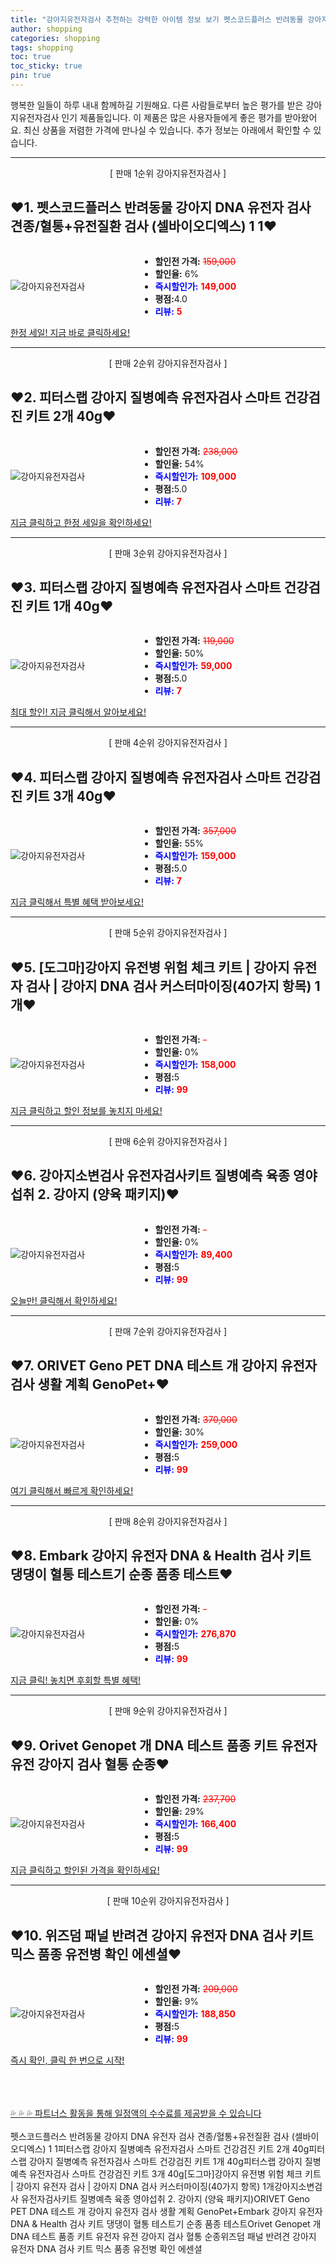 ```yaml
---
title: "강아지유전자검사 추천하는 강력한 아이템 정보 보기 펫스코드플러스 반려동물 강아지 DNA 유전자"
author: shopping
categories: shopping
tags: shopping
toc: true
toc_sticky: true
pin: true
---
```

행복한 일들이 하루 내내 함께하길 기원해요. 다른 사람들로부터 높은 평가를 받은 강아지유전자검사 인기 제품들입니다. 이 제품은 많은 사용자들에게 좋은 평가를 받아왔어요. 최신 상품을 저렴한 가격에 만나실 수 있습니다. 추가 정보는 아래에서 확인할 수 있습니다.

---
<p class="toplist" style="margin: 0 auto; display: block; width: fit-content;">[ 판매 1순위 강아지유전자검사 ]</p>

<h2><strong>❤️1. 펫스코드플러스 반려동물 강아지 DNA 유전자 검사 견종/혈통+유전질환 검사 (셀바이오디엑스) 1 1❤️</strong></h2>

<div style="display: flex; align-items: center;">
    <div style="flex: 0.4;">
        <img src="https://thumbnail9.coupangcdn.com/thumbnails/remote/230x230ex/image/vendor_inventory/948d/b932b68a299b04be058de56bb803221f6aed12229a6518d102d3ac928a98.png" alt="강아지유전자검사" style="max-width: 100%;">
    </div>
    <div style="flex: 0.6; margin-left: 10px;">
        <ul>
            <li><strong>할인전 가격:</strong> <del style="color: red;">159,000</del></li>
            <li><strong>할인율:</strong> 6%</li>
            <li><span style='color:blue'><strong>즉시할인가:</strong></span> <span style='color:red'><strong>149,000</strong></span></li>
            <li><strong>평점:</strong>4.0</li>
            <li><span style='color:blue'><strong>리뷰:</strong></span> <span style='color:red'><strong>5</strong></span></li>
        </ul>
    </div>
</div>
<div class="center">
    <a href="https://selin100587001.github.io?lptag=AF9450613&subid=githubio&pageKey=7580954701&traceid=V0-153&itemId=20011964236&vendorItemId=86187647077" class="myButton">
        한정 세일! 지금 바로 클릭하세요!
    </a>
</div>


---
<p class="toplist" style="margin: 0 auto; display: block; width: fit-content;">[ 판매 2순위 강아지유전자검사 ]</p>

<h2><strong>❤️2. 피터스랩 강아지 질병예측 유전자검사 스마트 건강검진 키트 2개 40g❤️</strong></h2>

<div style="display: flex; align-items: center;">
    <div style="flex: 0.4;">
        <img src="https://thumbnail6.coupangcdn.com/thumbnails/remote/230x230ex/image/vendor_inventory/b844/e30ac7ec9a09f5382482e36bd4c4875798f0b16ef32df941195f9e2bab44.png" alt="강아지유전자검사" style="max-width: 100%;">
    </div>
    <div style="flex: 0.6; margin-left: 10px;">
        <ul>
            <li><strong>할인전 가격:</strong> <del style="color: red;">238,000</del></li>
            <li><strong>할인율:</strong> 54%</li>
            <li><span style='color:blue'><strong>즉시할인가:</strong></span> <span style='color:red'><strong>109,000</strong></span></li>
            <li><strong>평점:</strong>5.0</li>
            <li><span style='color:blue'><strong>리뷰:</strong></span> <span style='color:red'><strong>7</strong></span></li>
        </ul>
    </div>
</div>
<div class="center">
    <a href="https://selin100587001.github.io?lptag=AF9450613&subid=githubio&pageKey=7863288592&traceid=V0-153&itemId=21463273907&vendorItemId=88517699991" class="myButton">
        지금 클릭하고 한정 세일을 확인하세요!
    </a>
</div>


---
<p class="toplist" style="margin: 0 auto; display: block; width: fit-content;">[ 판매 3순위 강아지유전자검사 ]</p>

<h2><strong>❤️3. 피터스랩 강아지 질병예측 유전자검사 스마트 건강검진 키트 1개 40g❤️</strong></h2>

<div style="display: flex; align-items: center;">
    <div style="flex: 0.4;">
        <img src="https://thumbnail8.coupangcdn.com/thumbnails/remote/230x230ex/image/vendor_inventory/b0ea/9c76cc57cf54d517b00b801ae618daf8e3252f3e95aff23b7563d8071695.png" alt="강아지유전자검사" style="max-width: 100%;">
    </div>
    <div style="flex: 0.6; margin-left: 10px;">
        <ul>
            <li><strong>할인전 가격:</strong> <del style="color: red;">119,000</del></li>
            <li><strong>할인율:</strong> 50%</li>
            <li><span style='color:blue'><strong>즉시할인가:</strong></span> <span style='color:red'><strong>59,000</strong></span></li>
            <li><strong>평점:</strong>5.0</li>
            <li><span style='color:blue'><strong>리뷰:</strong></span> <span style='color:red'><strong>7</strong></span></li>
        </ul>
    </div>
</div>
<div class="center">
    <a href="https://selin100587001.github.io?lptag=AF9450613&subid=githubio&pageKey=7863288592&traceid=V0-153&itemId=21463273909&vendorItemId=88517699997" class="myButton">
        최대 할인! 지금 클릭해서 알아보세요!
    </a>
</div>


---
<p class="toplist" style="margin: 0 auto; display: block; width: fit-content;">[ 판매 4순위 강아지유전자검사 ]</p>

<h2><strong>❤️4. 피터스랩 강아지 질병예측 유전자검사 스마트 건강검진 키트 3개 40g❤️</strong></h2>

<div style="display: flex; align-items: center;">
    <div style="flex: 0.4;">
        <img src="https://thumbnail6.coupangcdn.com/thumbnails/remote/230x230ex/image/vendor_inventory/e3d6/e7266c2744bbd3299aee4c48dd6e6bda9d8d6715d196646d8a5dbf3e4e6e.png" alt="강아지유전자검사" style="max-width: 100%;">
    </div>
    <div style="flex: 0.6; margin-left: 10px;">
        <ul>
            <li><strong>할인전 가격:</strong> <del style="color: red;">357,000</del></li>
            <li><strong>할인율:</strong> 55%</li>
            <li><span style='color:blue'><strong>즉시할인가:</strong></span> <span style='color:red'><strong>159,000</strong></span></li>
            <li><strong>평점:</strong>5.0</li>
            <li><span style='color:blue'><strong>리뷰:</strong></span> <span style='color:red'><strong>7</strong></span></li>
        </ul>
    </div>
</div>
<div class="center">
    <a href="https://selin100587001.github.io?lptag=AF9450613&subid=githubio&pageKey=7863288592&traceid=V0-153&itemId=21463273917&vendorItemId=88517700015" class="myButton">
        지금 클릭해서 특별 혜택 받아보세요!
    </a>
</div>


---
<p class="toplist" style="margin: 0 auto; display: block; width: fit-content;">[ 판매 5순위 강아지유전자검사 ]</p>

<h2><strong>❤️5. [도그마]강아지 유전병 위험 체크 키트 | 강아지 유전자 검사 | 강아지 DNA 검사 커스터마이징(40가지 항목) 1개❤️</strong></h2>

<div style="display: flex; align-items: center;">
    <div style="flex: 0.4;">
        <img src="https://thumbnail8.coupangcdn.com/thumbnails/remote/230x230ex/image/vendor_inventory/8e99/ced26bbb8de1eb35fbf2c7b11a5459ddca9bc7e1940c90eac248c9ffd433.png" alt="강아지유전자검사" style="max-width: 100%;">
    </div>
    <div style="flex: 0.6; margin-left: 10px;">
        <ul>
            <li><strong>할인전 가격:</strong> <del style="color: red;">-</del></li>
            <li><strong>할인율:</strong> 0%</li>
            <li><span style='color:blue'><strong>즉시할인가:</strong></span> <span style='color:red'><strong>158,000</strong></span></li>
            <li><strong>평점:</strong>5</li>
            <li><span style='color:blue'><strong>리뷰:</strong></span> <span style='color:red'><strong>99</strong></span></li>
        </ul>
    </div>
</div>
<div class="center">
    <a href="https://selin100587001.github.io?lptag=AF9450613&subid=githubio&pageKey=7088367357&traceid=V0-153&itemId=17656065487&vendorItemId=84821600799" class="myButton">
        지금 클릭하고 할인 정보를 놓치지 마세요!
    </a>
</div>


---
<p class="toplist" style="margin: 0 auto; display: block; width: fit-content;">[ 판매 6순위 강아지유전자검사 ]</p>

<h2><strong>❤️6. 강아지소변검사 유전자검사키트 질병예측 육종 영야섭취 2. 강아지 (양육 패키지)❤️</strong></h2>

<div style="display: flex; align-items: center;">
    <div style="flex: 0.4;">
        <img src="https://thumbnail9.coupangcdn.com/thumbnails/remote/230x230ex/image/vendor_inventory/04ff/f3e3b6c1383d94e2357b3260b10aecfa72dd749360f0216d493f09b86773.jpg" alt="강아지유전자검사" style="max-width: 100%;">
    </div>
    <div style="flex: 0.6; margin-left: 10px;">
        <ul>
            <li><strong>할인전 가격:</strong> <del style="color: red;">-</del></li>
            <li><strong>할인율:</strong> 0%</li>
            <li><span style='color:blue'><strong>즉시할인가:</strong></span> <span style='color:red'><strong>89,400</strong></span></li>
            <li><strong>평점:</strong>5</li>
            <li><span style='color:blue'><strong>리뷰:</strong></span> <span style='color:red'><strong>99</strong></span></li>
        </ul>
    </div>
</div>
<div class="center">
    <a href="https://selin100587001.github.io?lptag=AF9450613&subid=githubio&pageKey=8067194947&traceid=V0-153&itemId=22692647196&vendorItemId=89728343031" class="myButton">
        오늘만! 클릭해서 확인하세요!
    </a>
</div>


---
<p class="toplist" style="margin: 0 auto; display: block; width: fit-content;">[ 판매 7순위 강아지유전자검사 ]</p>

<h2><strong>❤️7. ORIVET Geno PET DNA 테스트 개 강아지 유전자 검사 생활 계획 GenoPet+❤️</strong></h2>

<div style="display: flex; align-items: center;">
    <div style="flex: 0.4;">
        <img src="https://thumbnail7.coupangcdn.com/thumbnails/remote/230x230ex/image/vendor_inventory/e584/5b316b3fe19f9a6af35c95c9a91df46d4dc4aa19e481cfc2c089b0f139b3.jpg" alt="강아지유전자검사" style="max-width: 100%;">
    </div>
    <div style="flex: 0.6; margin-left: 10px;">
        <ul>
            <li><strong>할인전 가격:</strong> <del style="color: red;">370,000</del></li>
            <li><strong>할인율:</strong> 30%</li>
            <li><span style='color:blue'><strong>즉시할인가:</strong></span> <span style='color:red'><strong>259,000</strong></span></li>
            <li><strong>평점:</strong>5</li>
            <li><span style='color:blue'><strong>리뷰:</strong></span> <span style='color:red'><strong>99</strong></span></li>
        </ul>
    </div>
</div>
<div class="center">
    <a href="https://selin100587001.github.io?lptag=AF9450613&subid=githubio&pageKey=8090773265&traceid=V0-153&itemId=22849292398&vendorItemId=89883971660" class="myButton">
        여기 클릭해서 빠르게 확인하세요!
    </a>
</div>


---
<p class="toplist" style="margin: 0 auto; display: block; width: fit-content;">[ 판매 8순위 강아지유전자검사 ]</p>

<h2><strong>❤️8. Embark 강아지 유전자 DNA & Health 검사 키트 댕댕이 혈통 테스트기 순종 품종 테스트❤️</strong></h2>

<div style="display: flex; align-items: center;">
    <div style="flex: 0.4;">
        <img src="https://thumbnail9.coupangcdn.com/thumbnails/remote/230x230ex/image/vendor_inventory/07ee/6787d00c46bd77d9cfc4b8a4dd489384a642858cbb7ec37f48d9570549e5.jpg" alt="강아지유전자검사" style="max-width: 100%;">
    </div>
    <div style="flex: 0.6; margin-left: 10px;">
        <ul>
            <li><strong>할인전 가격:</strong> <del style="color: red;">-</del></li>
            <li><strong>할인율:</strong> 0%</li>
            <li><span style='color:blue'><strong>즉시할인가:</strong></span> <span style='color:red'><strong>276,870</strong></span></li>
            <li><strong>평점:</strong>5</li>
            <li><span style='color:blue'><strong>리뷰:</strong></span> <span style='color:red'><strong>99</strong></span></li>
        </ul>
    </div>
</div>
<div class="center">
    <a href="https://selin100587001.github.io?lptag=AF9450613&subid=githubio&pageKey=8009086757&traceid=V0-153&itemId=22335937247&vendorItemId=89381194688" class="myButton">
        지금 클릭! 놓치면 후회할 특별 혜택!
    </a>
</div>


---
<p class="toplist" style="margin: 0 auto; display: block; width: fit-content;">[ 판매 9순위 강아지유전자검사 ]</p>

<h2><strong>❤️9. Orivet Genopet 개 DNA 테스트 품종 키트 유전자 유전 강아지 검사 혈통 순종❤️</strong></h2>

<div style="display: flex; align-items: center;">
    <div style="flex: 0.4;">
        <img src="https://thumbnail9.coupangcdn.com/thumbnails/remote/230x230ex/image/vendor_inventory/a93f/dab391536a3df9e362342f986ee4bb9dc3ab043cf205c81220ba047c8993.jpg" alt="강아지유전자검사" style="max-width: 100%;">
    </div>
    <div style="flex: 0.6; margin-left: 10px;">
        <ul>
            <li><strong>할인전 가격:</strong> <del style="color: red;">237,700</del></li>
            <li><strong>할인율:</strong> 29%</li>
            <li><span style='color:blue'><strong>즉시할인가:</strong></span> <span style='color:red'><strong>166,400</strong></span></li>
            <li><strong>평점:</strong>5</li>
            <li><span style='color:blue'><strong>리뷰:</strong></span> <span style='color:red'><strong>99</strong></span></li>
        </ul>
    </div>
</div>
<div class="center">
    <a href="https://selin100587001.github.io?lptag=AF9450613&subid=githubio&pageKey=8090774428&traceid=V0-153&itemId=22849297758&vendorItemId=89883977716" class="myButton">
        지금 클릭하고 할인된 가격을 확인하세요!
    </a>
</div>


---
<p class="toplist" style="margin: 0 auto; display: block; width: fit-content;">[ 판매 10순위 강아지유전자검사 ]</p>

<h2><strong>❤️10. 위즈덤 패널 반려견 강아지 유전자 DNA 검사 키트 믹스 품종 유전병 확인 에센셜❤️</strong></h2>

<div style="display: flex; align-items: center;">
    <div style="flex: 0.4;">
        <img src="https://thumbnail9.coupangcdn.com/thumbnails/remote/230x230ex/image/vendor_inventory/c0ef/87137a18538ef0c9d620d0a54025305900c7b95d607565164f90b6b2825e.jpg" alt="강아지유전자검사" style="max-width: 100%;">
    </div>
    <div style="flex: 0.6; margin-left: 10px;">
        <ul>
            <li><strong>할인전 가격:</strong> <del style="color: red;">209,000</del></li>
            <li><strong>할인율:</strong> 9%</li>
            <li><span style='color:blue'><strong>즉시할인가:</strong></span> <span style='color:red'><strong>188,850</strong></span></li>
            <li><strong>평점:</strong>5</li>
            <li><span style='color:blue'><strong>리뷰:</strong></span> <span style='color:red'><strong>99</strong></span></li>
        </ul>
    </div>
</div>
<div class="center">
    <a href="https://selin100587001.github.io?lptag=AF9450613&subid=githubio&pageKey=7169185769&traceid=V0-153&itemId=18057495123&vendorItemId=90172527778" class="myButton">
        즉시 확인, 클릭 한 번으로 시작!
    </a>
</div>

<br><br><br>[💦 💦 💦 파트너스 활동을 통해 일정액의 수수료를 제공받을 수 있습니다](https://link.coupang.com/a/bcpT2c)<br><br>펫스코드플러스 반려동물 강아지 DNA 유전자 검사 견종/혈통+유전질환 검사 (셀바이오디엑스) 1 1피터스랩 강아지 질병예측 유전자검사 스마트 건강검진 키트 2개 40g피터스랩 강아지 질병예측 유전자검사 스마트 건강검진 키트 1개 40g피터스랩 강아지 질병예측 유전자검사 스마트 건강검진 키트 3개 40g[도그마]강아지 유전병 위험 체크 키트 | 강아지 유전자 검사 | 강아지 DNA 검사 커스터마이징(40가지 항목) 1개강아지소변검사 유전자검사키트 질병예측 육종 영야섭취 2. 강아지 (양육 패키지)ORIVET Geno PET DNA 테스트 개 강아지 유전자 검사 생활 계획 GenoPet+Embark 강아지 유전자 DNA & Health 검사 키트 댕댕이 혈통 테스트기 순종 품종 테스트Orivet Genopet 개 DNA 테스트 품종 키트 유전자 유전 강아지 검사 혈통 순종위즈덤 패널 반려견 강아지 유전자 DNA 검사 키트 믹스 품종 유전병 확인 에센셜